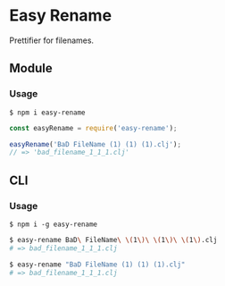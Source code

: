 # Easy Rename

Prettifier for filenames.


## Module

### Usage

```
$ npm i easy-rename
```

```js
const easyRename = require('easy-rename');

easyRename('BaD FileName (1) (1) (1).clj');
// => 'bad_filename_1_1_1.clj'
```

## CLI

### Usage

```
$ npm i -g easy-rename
```

```bash
$ easy-rename BaD\ FileName\ \(1\)\ \(1\)\ \(1\).clj
# => bad_filename_1_1_1.clj

$ easy-rename "BaD FileName (1) (1) (1).clj"
# => bad_filename_1_1_1.clj
```
